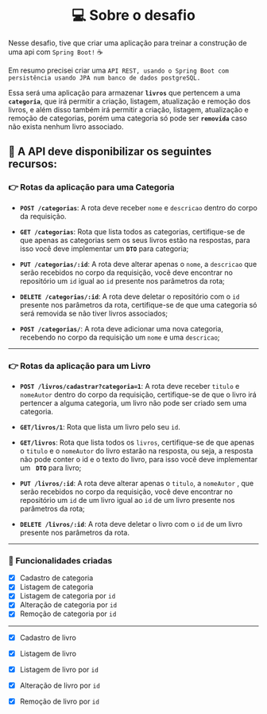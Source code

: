 
<h1 align="center"> 💻 Sobre o desafio </h1>

Nesse desafio, tive que criar uma aplicação para treinar a construção de uma api com `Spring Boot!` ☕

Em resumo precisei criar uma `API REST, usando o Spring Boot com persistência usando JPA num banco de dados postgreSQL.`

Essa será uma aplicação para armazenar **`livros`** que pertencem a uma **`categoria`**, que irá permitir a criação, listagem, atualização e remoção dos livros, e além disso também irá permitir a criação, listagem, atualização e remoção de categorias, porém uma categoria só pode ser **`removida`** caso não exista nenhum livro associado.


## 🏁 A API deve disponibilizar os seguintes recursos: 


### 👉 Rotas da aplicação para uma Categoria 

- **`POST /categorias`**: A rota deve receber `nome` e `descricao` dentro do corpo da requisição.

- **`GET /categorias`**: Rota que lista todos as categorias, certifique-se de que apenas as categorias sem os seus livros estão na respostas, para isso você deve implementar um **`DTO`** para categoria;

- **`PUT /categorias/:id`**: A rota deve alterar apenas o `nome`, a `descricao` que serão recebidos no corpo da requisição, você deve encontrar no repositório um `id` igual ao `id` presente nos parâmetros da rota;

- **`DELETE /categorias/:id`**: A rota deve deletar o repositório com o `id` presente nos parâmetros da rota, certifique-se de que uma categoria só será removida se não tiver livros associados;

- **`POST /categorias/`**: A rota deve adicionar uma nova categoria, recebendo no corpo da requisição um `nome` e uma `descricao`;

<hr>

### 👉 Rotas da aplicação para um Livro

- **`POST /livros/cadastrar?categoria=1`**: A rota deve receber `titulo` e `nomeAutor` dentro do corpo da requisição, certifique-se de que o livro irá pertencer a alguma categoria, um livro não pode ser criado sem uma categoria.  

- **`GET/livros/1`**: Rota que lista um livro pelo seu `id`.

- **`GET/livros`**: Rota que lista todos os `livros`, certifique-se de que apenas o `titulo` e o `nomeAutor` do livro estarão na resposta, ou seja, a resposta não pode conter o id e o texto do livro, para isso você deve implementar um **` DTO`** para livro;

- **`PUT /livros/:id`**: A rota deve alterar apenas o `titulo`, a `nomeAutor` , que serão recebidos no corpo da requisição, você deve encontrar no repositório um `id` de um livro igual ao `id` de um livro presente nos parâmetros da rota;

- **`DELETE /livros/:id`**: A rota deve deletar o livro com o `id` de um livro presente nos parâmetros da rota.

<hr>

### 🚀 Funcionalidades criadas

- [x] Cadastro de categoria
- [x] Listagem de categoria
- [x] Listagem de categoria por `id`
- [x] Alteração de categoria por `id`
- [x] Remoção de categoria por `id`

<hr>

- [x] Cadastro de livro
- [x] Listagem de livro
- [x] Listagem de livro por `id`
- [x] Alteração de livro por `id`
- [x] Remoção de livro por `id` 




